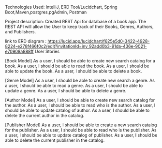 Technologies Used: IntelliJ, ERD Tool/Lucidchart, Spring Boot,Maven,postgres,pgAdmin, Postman

Project description: Created REST Api for database of a book app. The REST API will allow the User to keep track of their Books, Genres, Authors, and Publishers.

link to ERD diagram : https://lucid.app/lucidchart/f625e5d0-3422-4928-8224-e278f466f0c2/edit?invitationId=inv_92add0b3-91da-436e-9021-e70908a888ff
User Stories

[Book Model] As a user, I should be able to create new search catalog for a book. 
As a user, I should be able to read the book. 
As a user, I should be able to update the book.
As a user, I should be able to delete a book.

[Genre Model] As a user, I should be able to create new search a genre. 
As a user, I should be able to read a genre.
As a user, I should be able to update a genre. 
As a user, I should be able to delete a genre.

[Author Model] As a user, I should be able to create new search catalog for the author.
As a user, I should be able to read who is the author.
As a user, I should be able to update catalog of author. 
As a user, I should be able to delete the current author in the catalog.

[Publisher Model] As a user, I should be able to create a new search catalog for the publisher. 
As a user, I should be able to read who is the publisher.
As a user, I should be able to update catalog of publisher.
As a user, I should be able to delete the current publisher in the catalog.


